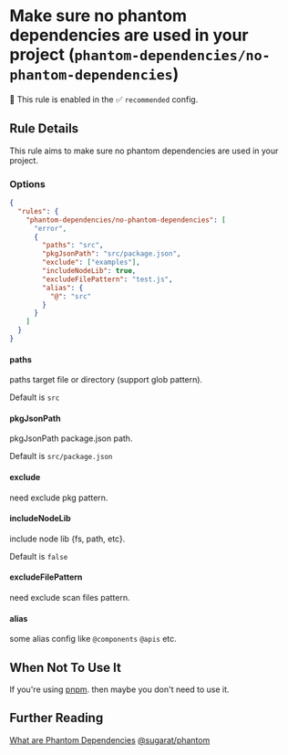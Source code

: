 # Make sure no phantom dependencies are used in your project (`phantom-dependencies/no-phantom-dependencies`)

💼 This rule is enabled in the ✅ `recommended` config.

<!-- end auto-generated rule header -->

## Rule Details

This rule aims to make sure no phantom dependencies are used in your project.

### Options

```json
{
  "rules": {
    "phantom-dependencies/no-phantom-dependencies": [
      "error",
      {
        "paths": "src",
        "pkgJsonPath": "src/package.json",
        "exclude": ["examples"],
        "includeNodeLib": true,
        "excludeFilePattern": "test.js",
        "alias": {
          "@": "src"
        }
      }
    ]
  }
}
```

#### paths

paths target file or directory (support glob pattern).

Default is `src`

#### pkgJsonPath

pkgJsonPath package.json path.

Default is `src/package.json`

#### exclude

need exclude pkg pattern.

#### includeNodeLib

include node lib {fs, path, etc}.

Default is `false`

#### excludeFilePattern

need exclude scan files pattern.

#### alias

some alias config like `@components` `@apis` etc.

## When Not To Use It

If you're using [pnpm](https://pnpm.io). then maybe you don't need to use it.

## Further Reading

[What are Phantom Dependencies](https://dev.to/lico/are-you-sure-what-packages-youre-using-are-in-packagejsonphantom-dependency-1m4i)
[@sugarat/phantom](https://github.com/ATQQ/tools/blob/main/packages/cli/phantom/README.md)

